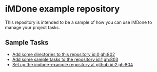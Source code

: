 iMDone example repository
====
This repository is intended to be a sample of how you can use iMDone to manage your project tasks.

Sample Tasks
----
- [Add some directories to this repository id:0 gh:802](#TODO:)
- [Add some sample tasks to the repository id:1 gh:803](#TODO:)
- [Set up the imdone-example repository at github id:2 gh:804](#DONE:)
